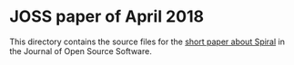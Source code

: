 JOSS paper of April 2018
========================

This directory contains the source files for the [short paper about Spiral](http://joss.theoj.org/papers/10.21105/joss.00653) in the Journal of Open Source Software.
